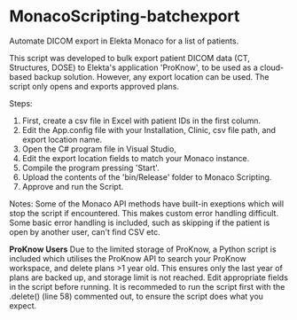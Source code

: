 # MonacoScripting-batchexport
Automate DICOM export in Elekta Monaco for a list of patients.

This script was developed to bulk export patient DICOM data (CT, Structures, DOSE) to Elekta's application 'ProKnow', 
to be used as a cloud-based backup solution. However, any export location can be used.
The script only opens and exports approved plans.

Steps:
1. First, create a csv file in Excel with patient IDs in the first column.
2. Edit the App.config file with your Installation, Clinic, csv file path, and export location name.
3. Open the C# program file in Visual Studio,
4. Edit the export location fields to match your Monaco instance.
5. Compile the program pressing 'Start'.
6. Upload the contents of the 'bin/Release' folder to Monaco Scripting.
7. Approve and run the Script.


Notes:
Some of the Monaco API methods have built-in exeptions which will stop the script if encountered. This makes custom error handling difficult. 
Some basic error handling is included, such as skipping if the patient is open by another user, can't find CSV etc.

**ProKnow Users**
Due to the limited storage of ProKnow, a Python script is included which utilises the ProKnow API to search your ProKnow workspace, and delete plans >1 year old.
This ensures only the last year of plans are backed up, and storage limit is not reached.
Edit appropriate fields in the script before running.
It is recommeded to run the script first with the .delete() (line 58) commented out, to ensure the script does what you expect. 
